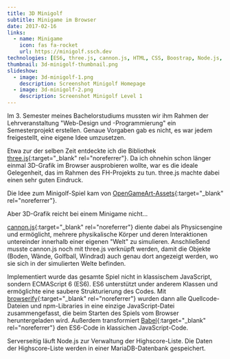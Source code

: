 ```yaml
---
title: 3D Minigolf
subtitle: Minigame im Browser
date: 2017-02-16
links:
  - name: Minigame
    icon: fas fa-rocket
    url: https://minigolf.ssch.dev
technologies: [ES6, three.js, cannon.js, HTML, CSS, Boostrap, Node.js, Express, pug.js, MariaDB]
thumbnail: 3d-minigolf-thumbnail.png
slideshow:
  - image: 3d-minigolf-1.png
    description: Screenshot Minigolf Homepage
  - image: 3d-minigolf-2.png
    description: Screenshot Minigolf Level 1
---
```


Im 3. Semester meines Bachelorstudiums mussten wir ihm Rahmen der Lehrveranstaltung "Web-Design und -Programmierung" ein Semesterprojekt erstellen.
Genaue Vorgaben gab es nicht, es war jedem freigestellt, eine eigene Idee umzusetzen.

Etwa zur der selben Zeit entdeckte ich die Bibliothek [three.js](https://threejs.org){:target="_blank" rel="noreferrer"}.
Da ich ohnehin schon länger einmal 3D-Grafik im Browser ausprobieren wollte, war es die ideale Gelegenheit, das im Rahmen des FH-Projekts zu tun.
three.js machte dabei einen sehr guten Eindruck.

Die Idee zum Minigolf-Spiel kam von [OpenGameArt-Assets](http://opengameart.org/content/3d-minigolf-pack){:target="_blank" rel="noreferrer"}.

Aber 3D-Grafik reicht bei einem Minigame nicht...

[cannon.js](https://schteppe.github.io/cannon.js/){:target="_blank" rel="noreferrer"} diente dabei als Physicsengine und ermöglicht, mehrere physikalische Körper und deren Interaktionen untereinder innerhalb einer eigenen "Welt" zu simulieren. 
Anschließend musste cannon.js noch mit three.js verknüpft werden, damit die Objekte (Boden, Wände, Golfball, Windrad) auch genau dort angezeigt werden, wo sie sich in der simulierten Welte befinden.

Implementiert wurde das gesamte Spiel nicht in klassischem JavaScript, sondern ECMAScript 6 (ES6).
ES6 unterstützt under anderem Klassen und ermöglichte eine saubere Strukturierung des Codes.
Mit [browserify](http://browserify.org){:target="_blank" rel="noreferrer"} wurden dann alle Quellcode-Dateien und npm-Libraries in eine einzige JavaScript-Datei zusammengefasst, die beim Starten des Spiels vom Browser heruntergeladen wird.
Außerdem transformiert [Babel](https://babeljs.io){:target="_blank" rel="noreferrer"} den ES6-Code in klassichen JavaScript-Code.

Serverseitig läuft Node.js zur Verwaltung der Highscore-Liste. Die Daten der Highscore-Liste werden in einer MariaDB-Datenbank gespeichert.
